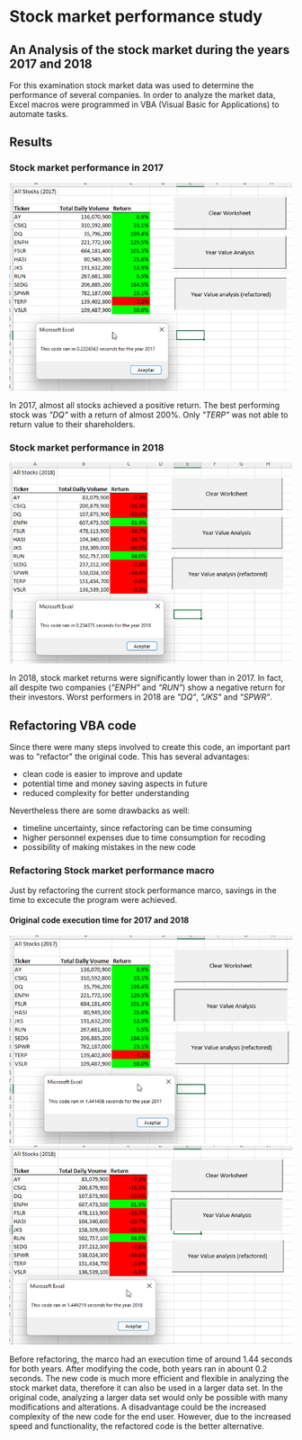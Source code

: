 # Stock market performance study
## An Analysis of the stock market during the years 2017 and 2018
For this examination stock market data was used to determine the performance of several companies. In order to analyze the market data, Excel macros were programmed in VBA (Visual Basic for Applications) to automate tasks.

## Results
### Stock market performance in 2017
![Alt text](/VBA_Challenge_2017_re.png "Image")

In 2017, almost all stocks achieved a positive return. The best performing stock was _"DQ"_ with a return of almost 200%. Only _"TERP"_ was not able to return value to their shareholders. 

### Stock market performance in 2018
![Alt text](/VBA_Challenge_2018_re.png "Image")

In 2018, stock market returns were significantly lower than in 2017. In fact, all despite two companies (_"ENPH"_ and _"RUN"_) show a negative return for their investors. Worst performers in 2018 are _"DQ"_, _"JKS"_ and _"SPWR"_.  

## Refactoring VBA code
Since there were many steps involved to create this code, an important part was to "refactor" the original code. This has several advantages:
- clean code is easier to improve and update 
- potential time and money saving aspects in future
- reduced complexity for better understanding

Nevertheless there are some drawbacks as well:
- timeline uncertainty, since refactoring can be time consuming
- higher personnel expenses due to time consumption for recoding
- possibility of making mistakes in the new code

### Refactoring Stock market performance macro

Just by refactoring the current stock performance marco, savings in the time to excecute the program were achieved. 

#### Original code execution time for 2017 and 2018
![Alt text](/VBA_Challenge_2017.png "Image")
![Alt text](/VBA_Challenge_2018.png "Image")

Before refactoring, the marco had an execution time of around 1.44 seconds for both years. After modifying the code, both years ran in abount 0.2 seconds. The new code is much more efficient and flexible in analyzing the stock market data, therefore it can also be used in a larger data set. In the original code, analyzing a larger data set would only be possible with many modifications and alterations. A disadvantage could be the increased complexity of the new code for the end user. However, due to the increased speed and functionality, the refactored code is the better alternative. 
